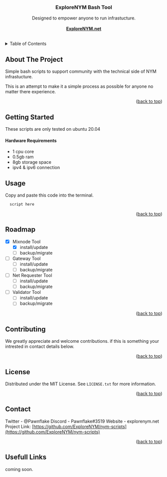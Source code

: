 <br />
<div align="center">

  <h3 align="center">ExploreNYM Bash Tool</h3>

  <p align="center">
    Designed to empower anyone to run infrastucture.
    <br />
    <br />
    <a href="https://explorenym.net"><strong>ExploreNYM.net</strong></a>
    <br />
    <br />

  </p>
</div>


<details>
  <summary>Table of Contents</summary>
  <ol>
    <li><a href="#about-the-project">About The Project</a></li>
    <li><a href="#getting-started">Getting Started</a></ul>
    <li><a href="#usage">Usage</a></li>
    <li><a href="#roadmap">Roadmap</a></li>
    <li><a href="#contributing">Contributing</a></li>
    <li><a href="#license">License</a></li>
    <li><a href="#contact">Contact</a></li>
  </ol>
</details>



<!-- ABOUT THE PROJECT -->
## About The Project

Simple bash scripts to support community with the technical side of NYM infrastucture.

This is an attempt to make it a simple process as possible for anyone no matter there experience.

<p align="right">(<a href="#readme-top">back to top</a>)</p>



<!-- GETTING STARTED -->
## Getting Started

These scripts are only tested on ubuntu 20.04

#### Hardware Requirements
* 1 cpu core
* 0.5gb ram
* 8gb storage space
* ipv4 & ipv6 connection


## Usage

Copy and paste this code into the terminal.
 ```sh
   script here
   ```

<p align="right">(<a href="#readme-top">back to top</a>)</p>



<!-- ROADMAP -->
## Roadmap

- [x] Mixnode Tool
    - [x] install/update
    - [ ] backup/migrate

- [ ] Gateway Tool
    - [ ] install/update
    - [ ] backup/migrate

- [ ] Net Requester Tool
    - [ ] install/update
    - [ ] backup/migrate

- [ ] Validator Tool
    - [ ] install/update
    - [ ] backup/migrate

<p align="right">(<a href="#readme-top">back to top</a>)</p>


<!-- CONTRIBUTING -->
## Contributing

We greatly appreciate and welcome contributions. if this is something your intrested in contact details below.

<p align="right">(<a href="#readme-top">back to top</a>)</p>



<!-- LICENSE -->
## License

Distributed under the MIT License. See `LICENSE.txt` for more information.

<p align="right">(<a href="#readme-top">back to top</a>)</p>



<!-- CONTACT -->
## Contact

Twitter - @Pawnflake
Discord - Pawnflake#3519
Website - explorenym.net
Project Link: [https://github.com/ExploreNYM/nym-scripts](https://github.com/ExploreNYM/nym-scripts)

<p align="right">(<a href="#readme-top">back to top</a>)</p>


## Usefull Links

coming soon.
